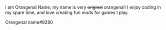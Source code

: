 I am Orangenal Name, my name is very ~~original~~ orangenal! I enjoy coding in my spare time, and love creating fun mods for games I play.

Orangenal name#9280

<!---
Orangenal-name/Orangenal-name is a ✨ special ✨ repository because its `README.md` (this file) appears on your GitHub profile.
You can click the Preview link to take a look at your changes.
--->
